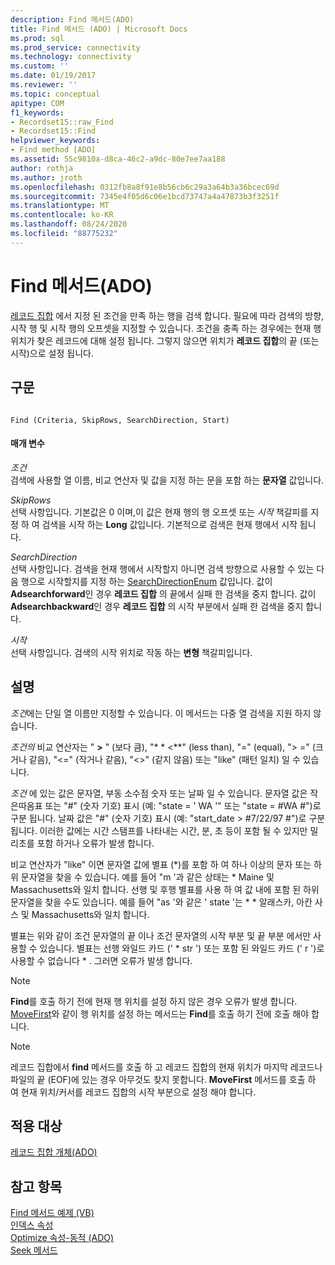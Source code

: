```yaml
---
description: Find 메서드(ADO)
title: Find 메서드 (ADO) | Microsoft Docs
ms.prod: sql
ms.prod_service: connectivity
ms.technology: connectivity
ms.custom: ''
ms.date: 01/19/2017
ms.reviewer: ''
ms.topic: conceptual
apitype: COM
f1_keywords:
- Recordset15::raw_Find
- Recordset15::Find
helpviewer_keywords:
- Find method [ADO]
ms.assetid: 55c9810a-d8ca-46c2-a9dc-80e7ee7aa188
author: rothja
ms.author: jroth
ms.openlocfilehash: 0312fb8a8f91e8b56cb6c29a3a64b3a36bcec69d
ms.sourcegitcommit: 7345e4f05d6c06e1bcd73747a4a47873b3f3251f
ms.translationtype: MT
ms.contentlocale: ko-KR
ms.lasthandoff: 08/24/2020
ms.locfileid: "88775232"
---
```

# <a name="find-method-ado"></a>Find 메서드(ADO)
[레코드 집합](./recordset-object-ado.md) 에서 지정 된 조건을 만족 하는 행을 검색 합니다. 필요에 따라 검색의 방향, 시작 행 및 시작 행의 오프셋을 지정할 수 있습니다. 조건을 충족 하는 경우에는 현재 행 위치가 찾은 레코드에 대해 설정 됩니다. 그렇지 않으면 위치가 **레코드 집합**의 끝 (또는 시작)으로 설정 됩니다.  
  
## <a name="syntax"></a>구문  
  
```  
  
Find (Criteria, SkipRows, SearchDirection, Start)  
```  
  
#### <a name="parameters"></a>매개 변수  
 *조건*  
 검색에 사용할 열 이름, 비교 연산자 및 값을 지정 하는 문을 포함 하는 **문자열** 값입니다.  
  
 *SkipRows*  
 선택 사항입니다. 기본값은 0 이며,이 값은 현재 행의 행 오프셋 또는 *시작* 책갈피를 지정 하 여 검색을 시작 하는 **Long** 값입니다. 기본적으로 검색은 현재 행에서 시작 됩니다.  
  
 *SearchDirection*  
 선택 사항입니다. 검색을 현재 행에서 시작할지 아니면 검색 방향으로 사용할 수 있는 다음 행으로 시작할지를 지정 하는 [SearchDirectionEnum](./searchdirectionenum.md) 값입니다. 값이 **Adsearchforward**인 경우 **레코드 집합** 의 끝에서 실패 한 검색을 중지 합니다. 값이 **Adsearchbackward**인 경우 **레코드 집합** 의 시작 부분에서 실패 한 검색을 중지 합니다.  
  
 *시작*  
 선택 사항입니다. 검색의 시작 위치로 작동 하는 **변형** 책갈피입니다.  
  
## <a name="remarks"></a>설명  
 *조건*에는 단일 열 이름만 지정할 수 있습니다. 이 메서드는 다중 열 검색을 지원 하지 않습니다.  
  
 *조건의* 비교 연산자는 " **>** " (보다 큼), "* * \<**" (less than), "=" (equal), "> =" (크거나 같음), "<=" (작거나 같음), "<>" (같지 않음) 또는 "like" (패턴 일치) 일 수 있습니다.  
  
 *조건* 에 있는 값은 문자열, 부동 소수점 숫자 또는 날짜 일 수 있습니다. 문자열 값은 작은따옴표 또는 "#" (숫자 기호) 표시 (예: "state = ' WA '" 또는 "state = #WA #")로 구분 됩니다. 날짜 값은 "#" (숫자 기호) 표시 (예: "start_date > #7/22/97 #")로 구분 됩니다. 이러한 값에는 시간 스탬프를 나타내는 시간, 분, 초 등이 포함 될 수 있지만 밀리초를 포함 하거나 오류가 발생 합니다.  
  
 비교 연산자가 "like" 이면 문자열 값에 별표 (*)를 포함 하 여 하나 이상의 문자 또는 하위 문자열을 찾을 수 있습니다. 예를 들어 "m '과 같은 상태는 \* Maine 및 Massachusetts와 일치 합니다. 선행 및 후행 별표를 사용 하 여 값 내에 포함 된 하위 문자열을 찾을 수도 있습니다. 예를 들어 "as '와 같은 ' state '는 \* \* 알래스카, 아칸 사스 및 Massachusetts와 일치 합니다.  
  
 별표는 위와 같이 조건 문자열의 끝 이나 조건 문자열의 시작 부분 및 끝 부분 에서만 사용할 수 있습니다. 별표는 선행 와일드 카드 (' * str ') 또는 포함 된 와일드 카드 (' r ')로 사용할 수 없습니다 \* . 그러면 오류가 발생 합니다.  
  
> [!NOTE]
>  **Find**를 호출 하기 전에 현재 행 위치를 설정 하지 않은 경우 오류가 발생 합니다. [MoveFirst](./movefirst-movelast-movenext-and-moveprevious-methods-ado.md)와 같이 행 위치를 설정 하는 메서드는 **Find**를 호출 하기 전에 호출 해야 합니다.  
  
> [!NOTE]
>  레코드 집합에서 **find** 메서드를 호출 하 고 레코드 집합의 현재 위치가 마지막 레코드나 파일의 끝 (EOF)에 있는 경우 아무것도 찾지 못합니다. **MoveFirst** 메서드를 호출 하 여 현재 위치/커서를 레코드 집합의 시작 부분으로 설정 해야 합니다.  
  
## <a name="applies-to"></a>적용 대상  
 [레코드 집합 개체(ADO)](./recordset-object-ado.md)  
  
## <a name="see-also"></a>참고 항목  
 [Find 메서드 예제 (VB)](./find-method-example-vb.md)   
 [인덱스 속성](./index-property.md)   
 [Optimize 속성-동적 (ADO)](./optimize-property-dynamic-ado.md)   
 [Seek 메서드](./seek-method.md)